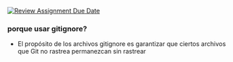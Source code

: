 [![Review Assignment Due Date](https://classroom.github.com/assets/deadline-readme-button-22041afd0340ce965d47ae6ef1cefeee28c7c493a6346c4f15d667ab976d596c.svg)](https://classroom.github.com/a/kl-E8VQf)
### porque usar gitignore?
- El propósito de los archivos gitignore es garantizar que ciertos archivos que Git no rastrea permanezcan sin rastrear
